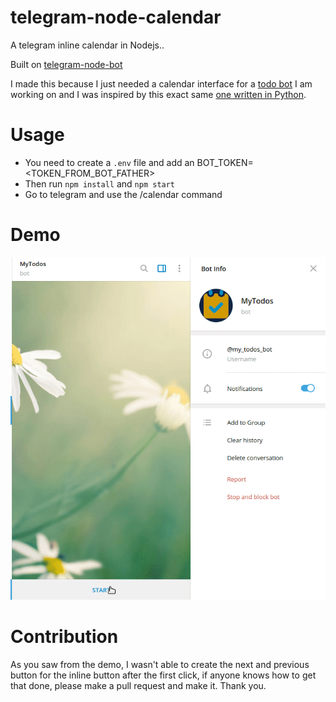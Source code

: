 # telegram-node-calendar
A telegram inline calendar in Nodejs..

Built on [telegram-node-bot](https://github.com/Naltox/telegram-node-bot)

I made this because I just needed a calendar interface for a [todo bot](https://github.com/Rotimi-Best/mytodos) I am working on and I was inspired by this exact same [one written in Python](https://github.com/unmonoqueteclea/calendar-telegram).

# Usage
- You need to create a `.env` file and add an BOT_TOKEN=<TOKEN_FROM_BOT_FATHER>
- Then run `npm install` and `npm start`
- Go to telegram and use the /calendar command


# Demo
![](demo.gif)

# Contribution
As you saw from the demo, I wasn't able to create the next and previous button for the inline button after the first click, if anyone knows how to get that done, please make a pull request and make it. Thank you.
